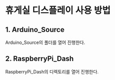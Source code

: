 # 휴게실 디스플레이 사용 방법

## 1. Arduino_Source

Arduino_Source의 폴더를 열어 진행한다.


## 2. RaspberryPi_Dash

RaspberryPi_Dash의 디렉토리를 열어 진행한다.
